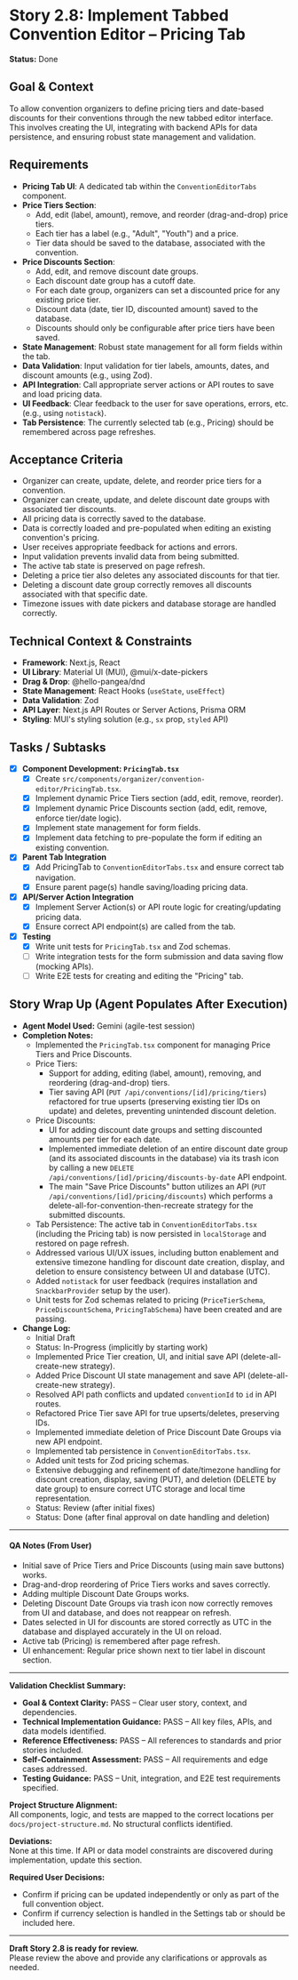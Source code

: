 # Story 2.8: Implement Tabbed Convention Editor – Pricing Tab

**Status:** Done

## Goal & Context
To allow convention organizers to define pricing tiers and date-based discounts for their conventions through the new tabbed editor interface. This involves creating the UI, integrating with backend APIs for data persistence, and ensuring robust state management and validation.

## Requirements
- **Pricing Tab UI**: A dedicated tab within the `ConventionEditorTabs` component.
- **Price Tiers Section**:
  - Add, edit (label, amount), remove, and reorder (drag-and-drop) price tiers.
  - Each tier has a label (e.g., "Adult", "Youth") and a price.
  - Tier data should be saved to the database, associated with the convention.
- **Price Discounts Section**:
  - Add, edit, and remove discount date groups.
  - Each discount date group has a cutoff date.
  - For each date group, organizers can set a discounted price for any existing price tier.
  - Discount data (date, tier ID, discounted amount) saved to the database.
  - Discounts should only be configurable after price tiers have been saved.
- **State Management**: Robust state management for all form fields within the tab.
- **Data Validation**: Input validation for tier labels, amounts, dates, and discount amounts (e.g., using Zod).
- **API Integration**: Call appropriate server actions or API routes to save and load pricing data.
- **UI Feedback**: Clear feedback to the user for save operations, errors, etc. (e.g., using `notistack`).
- **Tab Persistence**: The currently selected tab (e.g., Pricing) should be remembered across page refreshes.

## Acceptance Criteria
- Organizer can create, update, delete, and reorder price tiers for a convention.
- Organizer can create, update, and delete discount date groups with associated tier discounts.
- All pricing data is correctly saved to the database.
- Data is correctly loaded and pre-populated when editing an existing convention's pricing.
- User receives appropriate feedback for actions and errors.
- Input validation prevents invalid data from being submitted.
- The active tab state is preserved on page refresh.
- Deleting a price tier also deletes any associated discounts for that tier.
- Deleting a discount date group correctly removes all discounts associated with that specific date.
- Timezone issues with date pickers and database storage are handled correctly.

## Technical Context & Constraints
- **Framework**: Next.js, React
- **UI Library**: Material UI (MUI), @mui/x-date-pickers
- **Drag & Drop**: @hello-pangea/dnd
- **State Management**: React Hooks (`useState`, `useEffect`)
- **Data Validation**: Zod
- **API Layer**: Next.js API Routes or Server Actions, Prisma ORM
- **Styling**: MUI's styling solution (e.g., `sx` prop, `styled` API)

## Tasks / Subtasks

- [X] **Component Development: `PricingTab.tsx`**
  - [X] Create `src/components/organizer/convention-editor/PricingTab.tsx`.
  - [X] Implement dynamic Price Tiers section (add, edit, remove, reorder).
  - [X] Implement dynamic Price Discounts section (add, edit, remove, enforce tier/date logic).
  - [X] Implement state management for form fields.
  - [X] Implement data fetching to pre-populate the form if editing an existing convention.

- [X] **Parent Tab Integration**
  - [X] Add PricingTab to `ConventionEditorTabs.tsx` and ensure correct tab navigation.
  - [X] Ensure parent page(s) handle saving/loading pricing data.

- [X] **API/Server Action Integration**
  - [X] Implement Server Action(s) or API route logic for creating/updating pricing data.
  - [X] Ensure correct API endpoint(s) are called from the tab.

- [X] **Testing**
  - [X] Write unit tests for `PricingTab.tsx` and Zod schemas.
  - [ ] Write integration tests for the form submission and data saving flow (mocking APIs).
  - [ ] Write E2E tests for creating and editing the "Pricing" tab.

## Story Wrap Up (Agent Populates After Execution)

- **Agent Model Used:** Gemini (agile-test session)
- **Completion Notes:** 
  - Implemented the `PricingTab.tsx` component for managing Price Tiers and Price Discounts.
  - Price Tiers: 
    - Support for adding, editing (label, amount), removing, and reordering (drag-and-drop) tiers.
    - Tier saving API (`PUT /api/conventions/[id]/pricing/tiers`) refactored for true upserts (preserving existing tier IDs on update) and deletes, preventing unintended discount deletion.
  - Price Discounts:
    - UI for adding discount date groups and setting discounted amounts per tier for each date.
    - Implemented immediate deletion of an entire discount date group (and its associated discounts in the database) via its trash icon by calling a new `DELETE /api/conventions/[id]/pricing/discounts-by-date` API endpoint.
    - The main "Save Price Discounts" button utilizes an API (`PUT /api/conventions/[id]/pricing/discounts`) which performs a delete-all-for-convention-then-recreate strategy for the submitted discounts.
  - Tab Persistence: The active tab in `ConventionEditorTabs.tsx` (including the Pricing tab) is now persisted in `localStorage` and restored on page refresh.
  - Addressed various UI/UX issues, including button enablement and extensive timezone handling for discount date creation, display, and deletion to ensure consistency between UI and database (UTC).
  - Added `notistack` for user feedback (requires installation and `SnackbarProvider` setup by the user).
  - Unit tests for Zod schemas related to pricing (`PriceTierSchema`, `PriceDiscountSchema`, `PricingTabSchema`) have been created and are passing.
- **Change Log:**  
  - Initial Draft
  - Status: In-Progress (implicitly by starting work)
  - Implemented Price Tier creation, UI, and initial save API (delete-all-create-new strategy).
  - Added Price Discount UI state management and save API (delete-all-create-new strategy).
  - Resolved API path conflicts and updated `conventionId` to `id` in API routes.
  - Refactored Price Tier save API for true upserts/deletes, preserving IDs.
  - Implemented immediate deletion of Price Discount Date Groups via new API endpoint.
  - Implemented tab persistence in `ConventionEditorTabs.tsx`.
  - Added unit tests for Zod pricing schemas.
  - Extensive debugging and refinement of date/timezone handling for discount creation, display, saving (PUT), and deletion (DELETE by date group) to ensure correct UTC storage and local time representation.
  - Status: Review (after initial fixes)
  - Status: Done (after final approval on date handling and deletion)

---

#### QA Notes (From User)
- Initial save of Price Tiers and Price Discounts (using main save buttons) works.
- Drag-and-drop reordering of Price Tiers works and saves correctly.
- Adding multiple Discount Date Groups works.
- Deleting Discount Date Groups via trash icon now correctly removes from UI and database, and does not reappear on refresh.
- Dates selected in UI for discounts are stored correctly as UTC in the database and displayed accurately in the UI on reload.
- Active tab (Pricing) is remembered after page refresh.
- UI enhancement: Regular price shown next to tier label in discount section.

---

**Validation Checklist Summary:**

- **Goal & Context Clarity:** PASS – Clear user story, context, and dependencies.
- **Technical Implementation Guidance:** PASS – All key files, APIs, and data models identified.
- **Reference Effectiveness:** PASS – All references to standards and prior stories included.
- **Self-Containment Assessment:** PASS – All requirements and edge cases addressed.
- **Testing Guidance:** PASS – Unit, integration, and E2E test requirements specified.

**Project Structure Alignment:**  
All components, logic, and tests are mapped to the correct locations per `docs/project-structure.md`. No structural conflicts identified.

**Deviations:**  
None at this time. If API or data model constraints are discovered during implementation, update this section.

**Required User Decisions:**  
- Confirm if pricing can be updated independently or only as part of the full convention object.
- Confirm if currency selection is handled in the Settings tab or should be included here.

---

**Draft Story 2.8 is ready for review.**  
Please review the above and provide any clarifications or approvals as needed. 